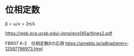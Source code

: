 # 位相定数

β = ω/v = 2π/λ

https://web.ece.ucsb.edu/~long/ece145a/tlines2.pdf


FB607 A-2　位相定数βの応用
https://ameblo.jp/ja8rqd/entry-12597796973.html

